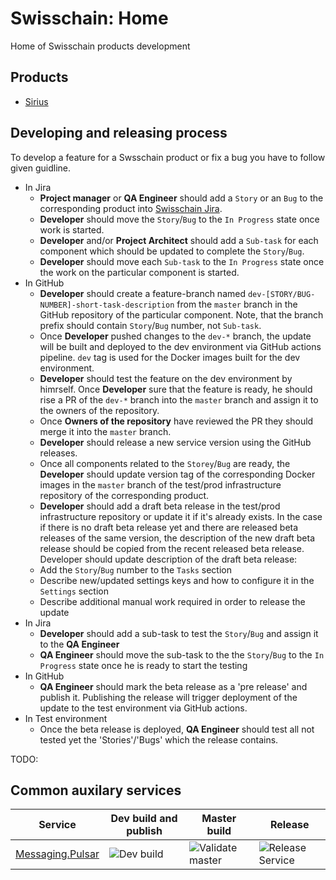 # Swisschain: Home

Home of Swisschain products development

## Products

* [Sirius](https://github.com/swisschain/Sirius)

## Developing and releasing process

To develop a feature for a Swsschain product or fix a bug you have to follow given guidline.

* In Jira
  * **Project manager** or **QA Engineer** should add a `Story` or an `Bug` to the corresponding product into [Swisschain Jira](https://swisschain.atlassian.net/).
  * **Developer** should move the `Story`/`Bug` to the `In Progress` state once work is started.
  * **Developer** and/or **Project Architect** should add a `Sub-task` for each component which should be updated to complete the `Story`/`Bug`.
  * **Developer** should move each `Sub-task` to the `In Progress` state once the work on the particular component is started.
* In GitHub
  * **Developer** should create a feature-branch named `dev-[STORY/BUG-NUMBER]-short-task-description` from the `master` branch in the GitHub repository of the particular component. Note, that the branch prefix should contain `Story`/`Bug` number, not `Sub-task`.
  * Once **Developer** pushed changes to the `dev-*` branch, the update will be built and deployed to the dev environment via GitHub actions pipeline. `dev` tag is used for the Docker images built for the dev environment.
  * **Developer** should test the feature on the dev environment by himrself. Once **Developer** sure that the feature is ready, he should rise a PR of the `dev-*` branch into the `master` branch and assign it to the owners of the repository.
  * Once **Owners of the repository** have reviewed the PR they should merge it into the `master` branch.
  * **Developer** should release a new service version using the GitHub releases.
  * Once all components related to the `Storey`/`Bug` are ready, the **Developer** should update version tag of the corresponding Docker images in the `master` branch of the test/prod infrastructure repository of the corresponding product.
  * **Developer** should add a draft beta release in the test/prod infrastructure repository or update it if it's already exists. In the case if there is no draft beta release yet and there are released beta releases of the same version, the description of the new draft beta release should be copied from the recent released beta release. Developer should update description of the draft beta release: 
   * Add the `Story`/`Bug` number to the `Tasks` section
   * Describe new/updated settings keys and how to configure it in the `Settings` section
   * Describe additional manual work required in order to release the update
* In Jira
  * **Developer** should add a sub-task to test the `Story`/`Bug` and assign it to the **QA Engineer**
  * **QA Engineer** should move the sub-task to the the `Story`/`Bug` to the `In Progress` state once he is ready to start the testing
* In GitHub
  * **QA Engineer** should mark the beta release as a 'pre release' and publish it. Publishing the release will trigger deployment of the update to the test environment via GitHub actions.
* In Test environment
  * Once the beta release is deployed, **QA Engineer** should test all not tested yet the 'Stories'/'Bugs' which the release contains.
 
 TODO:

## Common auxilary services

| Service | Dev build and publish | Master build | Release |
| ------------- |-----|-----|-----|
| [Messaging.Pulsar](https://github.com/swisschain/Messaging.Pulsar) | ![Dev build](https://github.com/swisschain/Messaging.Pulsar/workflows/CI%20dev%20build/badge.svg) | ![Validate master](https://github.com/swisschain/Messaging.Pulsar/workflows/Validate%20master/badge.svg) | ![Release Service](https://github.com/swisschain/Messaging.Pulsar/workflows/Release%20Service/badge.svg) |
